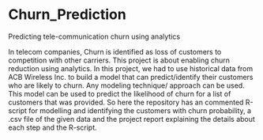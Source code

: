 # Churn_Prediction
Predicting tele-communication churn using analytics


In telecom companies, Churn is identified as loss of customers to competition with other carriers. This project is about enabling churn reduction using analytics.
In this project, we had to use historical data from ACB Wireless Inc. to build a model that can predict/identify their customers who are likely to churn. Any modeling technique/ approach can be used. This model can be used to predict the likelihood of churn for a list of customers that was provided. 
So here the repository has an commented R-script for modelling and identifying the customers with churn probability, a .csv file of the given data and the project report explaining the details about each step and the R-script.
